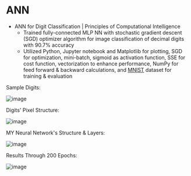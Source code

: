 # ANN

* ANN for Digit Classification | Principles of Computational Intelligence
  * Trained fully-connected MLP NN with stochastic gradient descent (SGD) optimizer algorithm for image classification of decimal digits with 90.7% accuracy
  * Utilized Python, Jupyter notebook and Matplotlib for plotting, SGD for optimization, mini-batch, sigmoid as activation function, SSE for cost function, vectorization to enhance performance, NumPy for feed forward & backward calculations, and [MNIST](http://yann.lecun.com/exdb/mnist/) dataset for training & evaluation

Sample Digits:

![image](https://github.com/amirbelbasi/neural-network/assets/58425120/26ae823b-dc9e-4983-a5a8-d2ba221aa828)

Digits' Pixel Structure:

![image](https://github.com/amirbelbasi/neural-network/assets/58425120/f30e6d54-0811-4ac6-a4e8-29a7574ff7bb)

MY Neural Network's Structure & Layers:

![image](https://github.com/amirbelbasi/neural-network/assets/58425120/8d14915f-f2d3-48f7-86e3-d21076bae7d4)

Results Through 200 Epochs:

![image](https://github.com/amirbelbasi/neural-network-project/assets/58425120/6b0e1feb-098d-426d-9ae5-f6f370396180)
